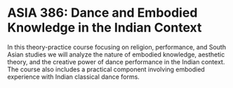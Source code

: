 # ASIA 386: Dance and Embodied Knowledge in the Indian Context

In this theory-practice course focusing on religion, performance, and South Asian studies we will analyze the nature of embodied knowledge, aesthetic theory, and the creative power of dance performance in the Indian context. The course also includes a practical component involving embodied experience with Indian classical dance forms.